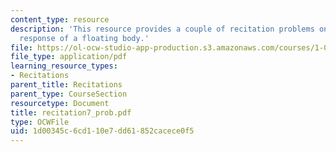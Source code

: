 ```yaml
---
content_type: resource
description: 'This resource provides a couple of recitation problems on topic: dynamic
  response of a floating body.'
file: https://ol-ocw-studio-app-production.s3.amazonaws.com/courses/1-060-engineering-mechanics-ii-spring-2006/1d00345c6cd110e7dd61852cacece0f5_recitation7_prob.pdf
file_type: application/pdf
learning_resource_types:
- Recitations
parent_title: Recitations
parent_type: CourseSection
resourcetype: Document
title: recitation7_prob.pdf
type: OCWFile
uid: 1d00345c-6cd1-10e7-dd61-852cacece0f5
---
```

